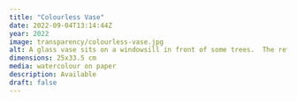 ```yaml
---
title: "Colourless Vase"
date: 2022-09-04T13:14:44Z
year: 2022
image: transparency/colourless-vase.jpg
alt: A glass vase sits on a windowsill in front of some trees.  The reflections on the vase are formed of runs and bleeds in the watercolour.  
dimensions: 25x33.5 cm
media: watercolour on paper
description: Available
draft: false
---
```


